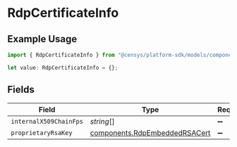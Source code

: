 # RdpCertificateInfo

## Example Usage

```typescript
import { RdpCertificateInfo } from "@censys/platform-sdk/models/components";

let value: RdpCertificateInfo = {};
```

## Fields

| Field                                                                          | Type                                                                           | Required                                                                       | Description                                                                    |
| ------------------------------------------------------------------------------ | ------------------------------------------------------------------------------ | ------------------------------------------------------------------------------ | ------------------------------------------------------------------------------ |
| `internalX509ChainFps`                                                         | *string*[]                                                                     | :heavy_minus_sign:                                                             | N/A                                                                            |
| `proprietaryRsaKey`                                                            | [components.RdpEmbeddedRSACert](../../models/components/rdpembeddedrsacert.md) | :heavy_minus_sign:                                                             | N/A                                                                            |